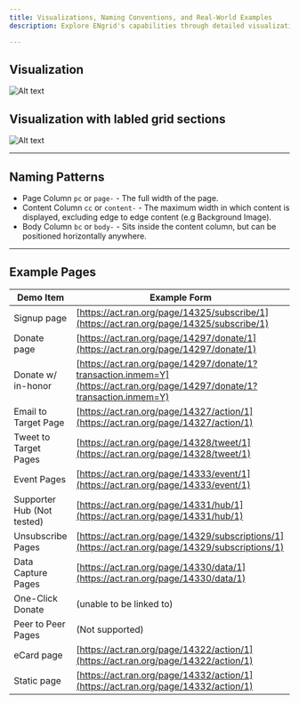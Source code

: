 ```yaml
---
title: Visualizations, Naming Conventions, and Real-World Examples
description: Explore ENgrid's capabilities through detailed visualizations, understand its intuitive naming patterns, and see how it's applied in various real-world scenarios.

---
```


## Visualization
![Alt text](https://raw.githubusercontent.com/4site-interactive-studios/engrid-scripts/main/packages/styles/src/layouts/high-level-visualization.png)


## Visualization with labled grid sections
![Alt text](https://raw.githubusercontent.com/4site-interactive-studios/engrid-scripts/main/packages/styles/src/layouts/detailed-visualization.png)

---
## Naming Patterns

* Page Column `pc` or `page-` - The full width of the page.
* Content Column `cc` or `content-` - The maximum width in which content is displayed, excluding edge to edge content (e.g Background Image).
* Body Column `bc` or `body-` - Sits inside the content column, but can be positioned horizontally anywhere.

----
## Example Pages

| Demo Item                | Example Form                                                                                   |
|--------------------------|------------------------------------------------------------------------------------------------|
| Signup page              | [https://act.ran.org/page/14325/subscribe/1](https://act.ran.org/page/14325/subscribe/1)        |
| Donate page              | [https://act.ran.org/page/14297/donate/1](https://act.ran.org/page/14297/donate/1)              |
| Donate w/ in-honor       | [https://act.ran.org/page/14297/donate/1?transaction.inmem=Y](https://act.ran.org/page/14297/donate/1?transaction.inmem=Y) |
| Email to Target Page     | [https://act.ran.org/page/14327/action/1](https://act.ran.org/page/14327/action/1)              |
| Tweet to Target Pages    | [https://act.ran.org/page/14328/tweet/1](https://act.ran.org/page/14328/tweet/1)                |
| Event Pages              | [https://act.ran.org/page/14333/event/1](https://act.ran.org/page/14333/event/1)                |
| Supporter Hub (Not tested)| [https://act.ran.org/page/14331/hub/1](https://act.ran.org/page/14331/hub/1)                    |
| Unsubscribe Pages        | [https://act.ran.org/page/14329/subscriptions/1](https://act.ran.org/page/14329/subscriptions/1)|
| Data Capture Pages       | [https://act.ran.org/page/14330/data/1](https://act.ran.org/page/14330/data/1)                  |
| One-Click Donate         | (unable to be linked to)                                                                       |
| Peer to Peer Pages       | (Not supported)                                                                                |
| eCard page               | [https://act.ran.org/page/14322/action/1](https://act.ran.org/page/14322/action/1)              |
| Static page              | [https://act.ran.org/page/14332/action/1](https://act.ran.org/page/14332/action/1)              |

